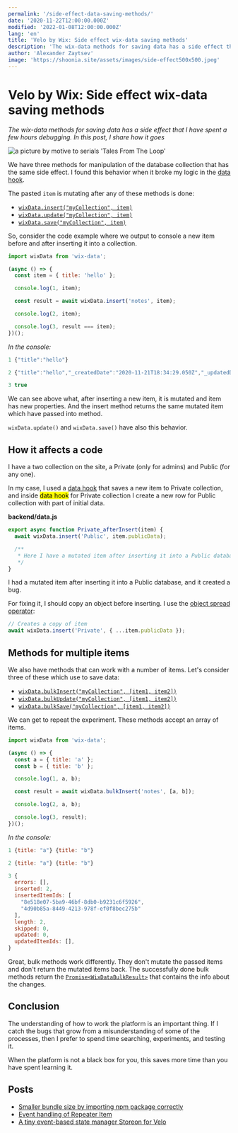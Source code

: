 ```yaml
---
permalink: '/side-effect-data-saving-methods/'
date: '2020-11-22T12:00:00.000Z'
modified: '2022-01-08T12:00:00.000Z'
lang: 'en'
title: 'Velo by Wix: Side effect wix-data saving methods'
description: 'The wix-data methods for saving data has a side effect that I have spent a few hours debugging. In this post, I share how it goes'
author: 'Alexander Zaytsev'
image: 'https://shoonia.site/assets/images/side-effect500x500.jpeg'
---
```


# Velo by Wix: Side effect wix-data saving methods

*The wix-data methods for saving data has a side effect that I have spent a few hours debugging. In this post, I share how it goes*

<img
  src="/assets/images/side-effect.jpeg"
  alt="a picture by motive to serials 'Tales From The Loop'"
/>

We have three methods for manipulation of the database collection that has the same side effect. I found this behavior when it broke my logic in the [data hook](https://support.wix.com/en/article/velo-using-data-hooks).

The pasted `item` is mutating after any of these methods is done:

- [`wixData.insert("myCollection", item)`](https://www.wix.com/velo/reference/wix-data/insert)
- [`wixData.update("myCollection", item)`](https://www.wix.com/velo/reference/wix-data/update)
- [`wixData.save("myCollection", item)`](https://www.wix.com/velo/reference/wix-data/save)

So, consider the code example where we output to console a new item before and after inserting it into a collection.

```js
import wixData from 'wix-data';

(async () => {
  const item = { title: 'hello' };

  console.log(1, item);

  const result = await wixData.insert('notes', item);

  console.log(2, item);

  console.log(3, result === item);
})();
```

*In the console:*

```js
1 {"title":"hello"}

2 {"title":"hello","_createdDate":"2020-11-21T18:34:29.050Z","_updatedDate":"2020-11-21T18:34:29.050Z","_id":"6e616318-ffdb-4954-9529-84c6a63f5393"}

3 true
```

We can see above what, after inserting a new item, it is mutated and item has new properties. And the insert method returns the same mutated item which have passed into method.

`wixData.update()` and `wixData.save()` have also this behavior.

## How it affects a code

I have a two collection on the site, a Private (only for admins) and Public (for any one).

In my case, I used a [data hook](https://support.wix.com/en/article/velo-about-data-hooks) that saves a new item to Private collection, and inside <mark>data hook</mark> for Private collection I create a new row for Public collection with part of initial data.

**backend/data.js**

```js
export async function Private_afterInsert(item) {
  await wixData.insert('Public', item.publicData);

  /**
   * Here I have a mutated item after inserting it into a Public database.
   */
}
```

I had a mutated item after inserting it into a Public database, and it created a bug.

For fixing it, I should copy an object before inserting. I use the [object spread operator](https://developer.mozilla.org/en-US/docs/Web/JavaScript/Reference/Operators/Spread_syntax):

```js
// Creates a copy of item
await wixData.insert('Private', { ...item.publicData });
```

## Methods for multiple items

We also have methods that can work with a number of items. Let's consider three of these which use to save data:

- [`wixData.bulkInsert("myCollection", [item1, item2])`](https://www.wix.com/velo/reference/wix-data/bulkinsert)
- [`wixData.bulkUpdate("myCollection", [item1, item2])`](https://www.wix.com/velo/reference/wix-data/bulkupdate)
- [`wixData.bulkSave("myCollection", [item1, item2])`](https://www.wix.com/velo/reference/wix-data/bulksave)

We can get to repeat the experiment. These methods accept an array of items.

```js
import wixData from 'wix-data';

(async () => {
  const a = { title: 'a' };
  const b = { title: 'b' };

  console.log(1, a, b);

  const result = await wixData.bulkInsert('notes', [a, b]);

  console.log(2, a, b);

  console.log(3, result);
})();
```

*In the console:*

```js
1 {title: "a"} {title: "b"}

2 {title: "a"} {title: "b"}

3 {
  errors: [],
  inserted: 2,
  insertedItemIds: [
    "8e518e07-5ba9-46bf-8db0-b9231c6f5926",
    "4d90b85a-8449-4213-978f-ef0f8bec275b"
  ],
  length: 2,
  skipped: 0,
  updated: 0,
  updatedItemIds: [],
}
```

Great, bulk methods work differently. They don't mutate the passed items and don't return the mutated items back. The successfully done bulk methods return the [`Promise<WixDataBulkResult>`](https://www.wix.com/velo/reference/wix-data/bulkinsert#:~:text=insert.%20Rejected%20%2D%20The%20error%20that%20caused%20the%20rejection.-,Return%20Type%3A,Promise%3CWixDataBulkResult%3E,-Hide%20Members) that contains the info about the changes.

## Conclusion

The understanding of how to work the platform is an important thing. If I catch the bugs that grow from a misunderstanding of some of the processes, then I prefer to spend time searching, experiments, and testing it.

When the platform is not a black box for you, this saves more time than you have spent learning it.

## Posts

- [Smaller bundle size by importing npm package correctly](/smaller-bundle-size-by-importing-npm-package-correctly)
- [Event handling of Repeater Item](/event-handling-of-repeater-item)
- [A tiny event-based state manager Storeon for Velo](/corvid-storeon)

